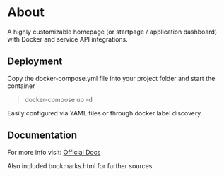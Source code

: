 # About

A highly customizable homepage (or startpage / application dashboard) with Docker and service API integrations. 

## Deployment

Copy the docker-compose.yml file into your project folder and start the container

> docker-compose up -d

Easily configured via YAML files or through docker label discovery. 

## Documentation

For more info visit: [Official Docs](https://gethomepage.dev/)

Also included bookmarks.html for further sources